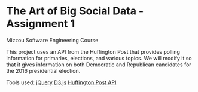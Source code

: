 # The Art of Big Social Data - Assignment 1
Mizzou Software Engineering Course

This	project	uses an	API	from	the	Huffington	Post	that	provides	polling	information	for	
primaries,	elections,	and	various	topics. We will modify it so that it gives information on both Democratic and Republican candidates
for the 2016 presidential election.

Tools used: 
[jQuery](https://jquery.com/) 
[D3.js](http://d3js.org/) 
[Huffington Post API](http://elections.huffingtonpost.com/pollster/api)
